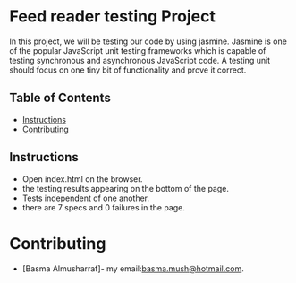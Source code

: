 # Feed reader testing Project
In this project, we will be testing our code by using jasmine. Jasmine is one of the popular JavaScript unit testing frameworks which is capable of testing synchronous and asynchronous JavaScript code.
 A testing unit should focus on one tiny bit of functionality and prove it correct.
## Table of Contents

* [Instructions](#instructions)
* [Contributing](#contributing)

## Instructions
* Open index.html on the browser.
* the testing results appearing on the bottom of the page.
* Tests independent of one another.
* there are 7 specs and 0 failures in the page.
# Contributing
* [Basma Almusharraf]- my email:basma.mush@hotmail.com.
